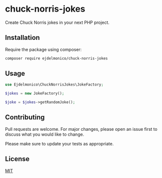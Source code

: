 # chuck-norris-jokes

Create Chuck Norris jokes in your next PHP project.

## Installation

Require the package using composer:

```bash
composer require ejdelmonico/chuck-norris-jokes
```

## Usage

```php
use Ejdelmonico\ChuckNorrisJokes\JokeFactory;

$jokes = new JokeFactory();

$joke = $jokes->getRandomJoke();
```

## Contributing

Pull requests are welcome. For major changes, please open an issue first to discuss what you would like to change.

Please make sure to update your tests as appropriate.

## License

[MIT](./LICENSE.md)
